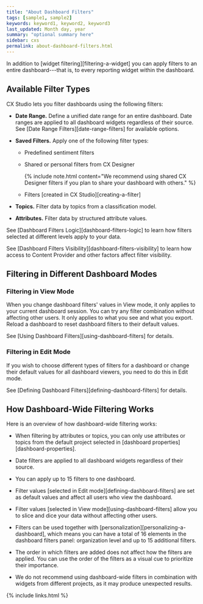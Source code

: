 ```yaml
---
title: "About Dashboard Filters"
tags: [sample1, sample2]
keywords: keyword1, keyword2, keyword3
last_updated: Month day, year
summary: "optional summary here"
sidebar: cxs
permalink: about-dashboard-filters.html
---
```


In addition to [widget filtering][filtering-a-widget] you can apply filters to an entire dashboard---that is, to every reporting widget within the dashboard.

## Available Filter Types

CX Studio lets you filter dashboards using the following filters:

* **Date Range.** Define a unified date range for an entire dashboard. Date ranges are applied to all dashboard widgets regardless of their source. See [Date Range Filters][date-range-filters] for available options.

* **Saved Filters.** Apply one of the following filter types:

   * Predefined sentiment filters

   * Shared or personal filters from CX Designer

      {% include note.html content="We recommend using shared CX Designer filters if you plan to share your dashboard with others." %}

   * Filters [created in CX Studio][creating-a-filter]

* **Topics.** Filter data by topics from a classification model.

* **Attributes.** Filter data by structured attribute values.

See [Dashboard Filters Logic][dashboard-filters-logic] to learn how filters selected at different levels apply to your data.

See [Dashboard Filters Visibility][dashboard-filters-visibility] to learn how access to Content Provider and other factors affect filter visibility.

## Filtering in Different Dashboard Modes

### Filtering in View Mode

When you change dashboard filters' values in View mode, it only applies to your current dashboard session. You can try any filter combination without affecting other users. It only applies to what you see and what you export. Reload a dashboard to reset dashboard filters to their default values.

See [Using Dashboard Filters][using-dashboard-filters] for details.

### Filtering in Edit Mode

If you wish to choose different types of filters for a dashboard or change their default values for all dashboard viewers, you need to do this in Edit mode.

See [Defining Dashboard Filters][defining-dashboard-filters] for details.

## How Dashboard-Wide Filtering Works

Here is an overview of how dashboard-wide filtering works:

* When filtering by attributes or topics, you can only use attributes or topics from the default project selected in [dashboard properties][dashboard-properties].

* Date filters are applied to all dashboard widgets regardless of their source.

* You can apply up to 15 filters to one dashboard.

* Filter values [selected in Edit mode][defining-dashboard-filters] are set as default values and affect all users who view the dashboard.

* Filter values [selected in View mode][using-dashboard-filters] allow you to slice and dice your data without affecting other users.

* Filters can be used together with [personalization][personalizing-a-dashboard], which means you can have a total of 16 elements in the dashboard filters panel: organization level and up to 15 additional filters.

* The order in which filters are added does not affect how the filters are applied. You can use the order of the filters as a visual cue to prioritize their importance.

* We do not recommend using dashboard-wide filters in combination with widgets from different projects, as it may produce unexpected results.

{% include links.html %}
